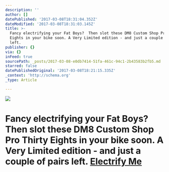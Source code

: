 ```yaml
---
description: ''
author: []
datePublished: '2017-03-08T18:31:04.352Z'
dateModified: '2017-03-08T18:31:03.145Z'
title: >-
  Fancy electrifying your Fat Boys?  Then slot these DM8 Custom Shop Pro Thirty
  Eights in your bike soon. A Very Limited edition - and just a couple of pairs
  left. 
publisher: {}
via: {}
inFeed: true
sourcePath: _posts/2017-03-08-e0db7414-51fa-461c-94c1-2b43583b2fb5.md
starred: false
datePublishedOriginal: '2017-03-08T18:21:15.335Z'
_context: 'http://schema.org'
_type: Article

---
```

![](https://the-grid-user-content.s3-us-west-2.amazonaws.com/2443ac7c-0ea3-4ad8-89fd-29a9ac57b311.jpg)

# Fancy electrifying your Fat Boys? Then slot these DM8 Custom Shop Pro Thirty Eights in your bike soon. A Very Limited edition - and just a couple of pairs left. [Electrify Me][0]

[0]: http://ridefullgas.com/dm8-custom-shop-pro-thirtyeight-super-fly-boys-28mm-wide-38mm-deep-1500g-pair/